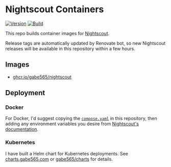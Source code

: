 # Nightscout Containers

<!--renovate repo=nightscout/cgm-remote-monitor -->
[![Version](https://img.shields.io/badge/Version-v15.0.2-informational?style=flat)](https://github.com/gabe565/docker-nightscout/pkgs/container/nightscout)
[![Build](https://github.com/gabe565/docker-nightscout/actions/workflows/build.yml/badge.svg)](https://github.com/gabe565/docker-nightscout/actions/workflows/build.yml)

This repo builds container images for [Nightscout](https://github.com/nightscout/cgm-remote-monitor).

Release tags are automatically updated by Renovate bot, so new Nightscout releases will be available in this repository within a few hours.

## Images

- [ghcr.io/gabe565/nightscout](https://github.com/gabe565/docker-nightscout/pkgs/container/nightscout)

## Deployment

### Docker

For Docker, I'd suggest copying the [`compose.yaml`](./compose.yaml) in this repository, then adding any environment variables you desire from [Nightscout's documentation](https://github.com/nightscout/cgm-remote-monitor#environment).

### Kubernetes

I have built a Helm chart for Kubernetes deployments. See [charts.gabe565.com](https://charts.gabe565.com/charts/nightscout/) or [gabe565/charts](https://github.com/gabe565/charts/tree/main/charts/nightscout) for details.
